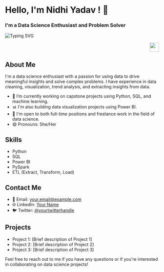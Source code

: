 # Hello, I'm Nidhi Yadav ! 👋


### I'm a Data Science Enthusiast and Problem Solver

![Typing SVG](https://readme-typing-svg.demolab.com?font=Fira+Code&weight=200&size=17&duration=2000&pause=1000&color=1BD5F7&center=true&vCenter=true&repeat=false&width=396&lines=I'm+Anjali+Gondse+%F0%9F%91%8B)

<p align="right">
  <img src="https://gifscenter.com/wp-content/uploads/2017/05/Indian%20Flag%20waving%20animation%20free%20download.gif" width="30px"/>
</p>

## About Me

I'm a data science enthusiast with a passion for using data to drive meaningful insights and solve complex problems. I have experience in data cleaning, visualization, trend analysis, and extracting insights from data.

- 🔭 I’m currently working on capstone projects using Python, SQL, and machine learning.
- 📊 I'm also building data visualization projects using Power BI.
- 💼 I'm open to both full-time positions and freelance work in the field of data science.
- 😄 Pronouns: She/Her

## Skills

- Python
- SQL
- Power BI
- PySpark
- ETL (Extract, Transform, Load)

## Contact Me

- 📧 Email: [your.email@example.com](mailto:your.email@example.com)
- 🌐 LinkedIn: [Your Name](https://www.linkedin.com/in/yourname)
- 🐦 Twitter: [@yourtwitterhandle](https://twitter.com/yourtwitterhandle)

## Projects

- Project 1: [Brief description of Project 1]
- Project 2: [Brief description of Project 2]
- Project 3: [Brief description of Project 3]

Feel free to reach out to me if you have any questions or if you're interested in collaborating on data science projects!

